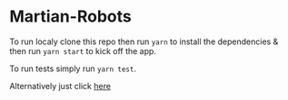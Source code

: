 # Martian-Robots

To run localy clone this repo then run `yarn` to install the dependencies & then run `yarn start` to kick off the app.

To run tests simply run `yarn test`.

Alternatively just click [here](https://dickie81.github.io/martian-robots/)
